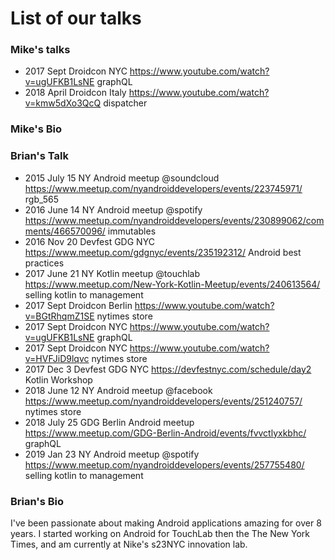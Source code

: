 # List of our talks

### Mike's talks

* 2017 Sept Droidcon NYC https://www.youtube.com/watch?v=ugUFKB1LsNE graphQL
* 2018 April Droidcon Italy https://www.youtube.com/watch?v=kmw5dXo3QcQ dispatcher

### Mike's Bio

### Brian's Talk

* 2015 July 15 NY Android meetup @soundcloud https://www.meetup.com/nyandroiddevelopers/events/223745971/ rgb_565 
* 2016 June 14 NY Android meetup @spotify https://www.meetup.com/nyandroiddevelopers/events/230899062/comments/466570096/ immutables
* 2016 Nov 20 Devfest GDG NYC https://www.meetup.com/gdgnyc/events/235192312/ Android best practices 
* 2017 June 21 NY Kotlin meetup @touchlab https://www.meetup.com/New-York-Kotlin-Meetup/events/240613564/ selling kotlin to management
* 2017 Sept Droidcon Berlin https://www.youtube.com/watch?v=BGtRhqmZ1SE nytimes store 
* 2017 Sept Droidcon NYC https://www.youtube.com/watch?v=ugUFKB1LsNE graphQL
* 2017 Sept Droidcon NYC https://www.youtube.com/watch?v=HVFJiD9lqvc nytimes store
* 2017 Dec 3 Devfest GDG NYC https://devfestnyc.com/schedule/day2 Kotlin Workshop
* 2018 June 12 NY Android meetup @facebook https://www.meetup.com/nyandroiddevelopers/events/251240757/ nytimes store
* 2018 July 25 GDG Berlin Android meetup https://www.meetup.com/GDG-Berlin-Android/events/fvvctlyxkbhc/ graphQL
* 2019 Jan 23 NY Android meetup @spotify https://www.meetup.com/nyandroiddevelopers/events/257755480/ selling kotlin to management 

### Brian's Bio

I've been passionate about making Android applications amazing for over 8 years. I started working on Android for TouchLab then the The New York Times, and am currently at Nike's s23NYC innovation lab.
